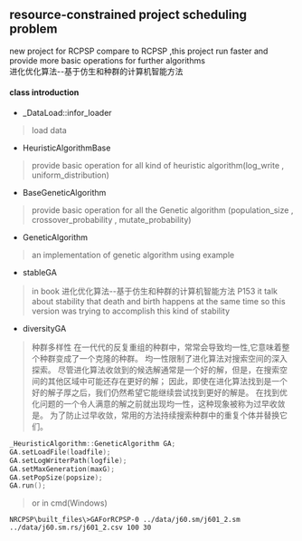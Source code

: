 ## resource-constrained project scheduling problem
 new project for RCPSP
 compare to RCPSP ,this project run faster and provide more basic operations for further algorithms  
 进化优化算法--基于仿生和种群的计算机智能方法<reference>
#### class introduction
* _DataLoad::infor_loader
> load data
* HeuristicAlgorithmBase
> provide basic operation for all kind of heuristic algorithm(log_write , uniform_distribution)
* BaseGeneticAlgorithm
> provide basic operation for all the Genetic algorithm (population_size , crossover_probability , mutate_probability)
* GeneticAlgorithm
> an implementation of genetic algorithm
> using example
* stableGA
> in book 进化优化算法--基于仿生和种群的计算机智能方法 P153
> it talk about stability that death and birth happens at the same time
> so this version was trying to accomplish this kind of stability
* diversityGA
> 种群多样性
> 在一代代的反复重组的种群中，常常会导致均一性,它意味着整个种群变成了一个克隆的种群。
> 均一性限制了进化算法对搜索空间的深入探索。
> 尽管进化算法收敛到的候选解通常是一个好的解，但是，在搜索空间的其他区域中可能还存在更好的解；
> 因此，即使在进化算法找到是一个好的解子厚之后，我们仍然希望它能继续尝试找到更好的解是。
> 在找到优化问题的一个令人满意的解之前就出现均一性，这种现象被称为过早收敛是。
> 为了防止过早收敛，常用的方法持续搜索种群中的重复个体并替换它们。
```c++
_HeuristicAlgorithm::GeneticAlgorithm GA;
GA.setLoadFile(loadfile);
GA.setLogWriterPath(logfile);
GA.setMaxGeneration(maxG);
GA.setPopSize(popsize);
GA.run();
```
> or in cmd(Windows)
```
NRCPSP\built_files\>GAForRCPSP-0 ../data/j60.sm/j601_2.sm ../data/j60.sm.rs/j601_2.csv 100 30
```